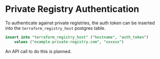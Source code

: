 # Private Registry Authentication

To authenticate against private registries, the auth token can be inserted into the `terraform_registry_host` postgres table.

``` sql
insert into "terraform_registry_host" ("hostname", "auth_token")
    values ("example-private-registry.com", "xxxxxx")
```

An API call to do this is planned.
